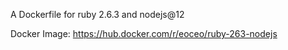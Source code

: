 A Dockerfile for ruby 2.6.3 and nodejs@12

Docker Image: https://hub.docker.com/r/eoceo/ruby-263-nodejs
